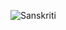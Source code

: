 ![Sanskriti](https://media-exp1.licdn.com/dms/image/C5603AQGDZr872483yQ/profile-displayphoto-shrink_800_800/0/1611341871953?e=1620259200&v=beta&t=RV5Gpi7ImwsprfAek_Z6mU8y2D-PS01pW1n1EOJB6Dg)
